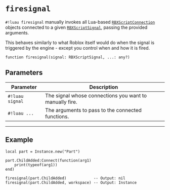 # `firesignal`

`#!luau firesignal` manually invokes all Lua-based [`RBXScriptConnection`](https://create.roblox.com/docs/reference/engine/datatypes/RBXScriptConnection) objects connected to a given [`RBXScriptSignal`](https://create.roblox.com/docs/reference/engine/datatypes/RBXScriptSignal), passing the provided arguments.

This behaves similarly to what Roblox itself would do when the signal is triggered by the engine - except you control when and how it is fired.

```luau
function firesignal(signal: RBXScriptSignal, ...: any?)
```

## Parameters

| Parameter         | Description                                            |
|------------------|--------------------------------------------------------|
| `#!luau signal`    | The signal whose connections you want to manually fire. |
| `#!luau ...`       | The arguments to pass to the connected functions.       |

---

## Example

```luau title="Manually firing a signal with and without arguments" linenums="1"
local part = Instance.new("Part")

part.ChildAdded:Connect(function(arg1)
    print(typeof(arg1))
end)

firesignal(part.ChildAdded)            -- Output: nil
firesignal(part.ChildAdded, workspace) -- Output: Instance
```
